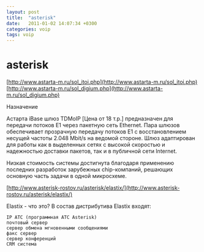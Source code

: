 ```yaml
---
layout: post
title:  "asterisk"
date:   2011-01-02 14:07:34 +0300
categories: voip
tags: voip
---
```


# asterisk
[http://www.astarta-m.ru/sol_itoi.php](http://www.astarta-m.ru/sol_itoi.php)
[http://www.astarta-m.ru/sol_digium.php](http://www.astarta-m.ru/sol_digium.php)

Назначение

Астарта iBase шлюз TDMoIP [Цена от 18 т.р.] предназначен для передачи потоков E1 через пакетную сеть Ethernet. Пара шлюзов обеспечивает прозрачную передачу потоков E1 с восстановлением несущей частоты 2.048 Mbit/s на ведомой стороне.
Шлюз адаптирован для работы как в выделенных сетях с высокой скоростью и надежностью доставки пакетов, так и в публичной сети Internet.

Низкая стоимость системы достигнута благодаря применению последних разработок зарубежных chip-компаний, решающих основную часть задачи в одной микросхеме.



[http://www.asterisk-rostov.ru/asterisk/elastix/](http://www.asterisk-rostov.ru/asterisk/elastix/)


Elastix - что это?
В состав дистрибутива Elastix входят:

    IP АТС (программная АТС Asterisk)
    почтовый сервер
    сервер обмена мгновенными сообщениями
    факс сервер
    сервер конференций
    CRM система

